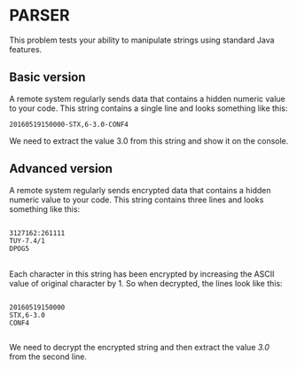 PARSER
===

This problem tests your ability to manipulate strings using standard Java features.


Basic version
----


A remote system regularly sends data that contains a hidden numeric value to your code. This string contains a single line and looks something like this:

<code>20160519150000-STX,6-3.0-CONF4</code>

We need to extract the value 3.0 from this string and show it on the console.


Advanced version
---

A remote system regularly sends encrypted data that contains a hidden numeric value to your code. This string contains three lines and looks something like this:
<pre>
<code>
3127162:261111
TUY-7.4/1
DPOG5
</code>
</pre>

Each character in this string has been encrypted by increasing the ASCII value of original character by 1. So when decrypted, the lines look like this:

<pre><code>
20160519150000
STX,6-3.0
CONF4

</code></pre>

We need to decrypt the encrypted string and then extract the value *3.0* from the second line.
